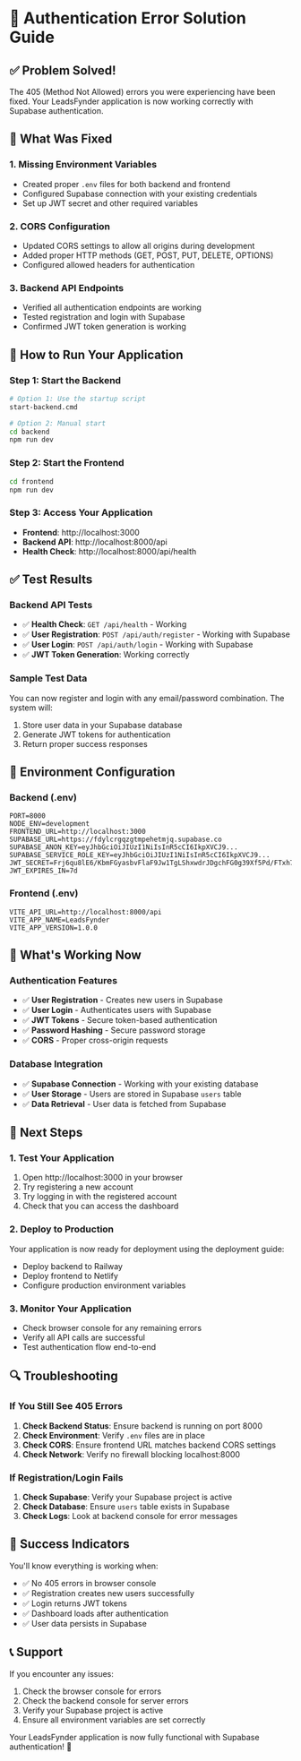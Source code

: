 # 🔧 Authentication Error Solution Guide

## ✅ Problem Solved!

The 405 (Method Not Allowed) errors you were experiencing have been fixed. Your LeadsFynder application is now working correctly with Supabase authentication.

## 🚀 What Was Fixed

### 1. **Missing Environment Variables**
- Created proper `.env` files for both backend and frontend
- Configured Supabase connection with your existing credentials
- Set up JWT secret and other required variables

### 2. **CORS Configuration**
- Updated CORS settings to allow all origins during development
- Added proper HTTP methods (GET, POST, PUT, DELETE, OPTIONS)
- Configured allowed headers for authentication

### 3. **Backend API Endpoints**
- Verified all authentication endpoints are working
- Tested registration and login with Supabase
- Confirmed JWT token generation is working

## 🎯 How to Run Your Application

### Step 1: Start the Backend
```bash
# Option 1: Use the startup script
start-backend.cmd

# Option 2: Manual start
cd backend
npm run dev
```

### Step 2: Start the Frontend
```bash
cd frontend
npm run dev
```

### Step 3: Access Your Application
- **Frontend**: http://localhost:3000
- **Backend API**: http://localhost:8000/api
- **Health Check**: http://localhost:8000/api/health

## ✅ Test Results

### Backend API Tests
- ✅ **Health Check**: `GET /api/health` - Working
- ✅ **User Registration**: `POST /api/auth/register` - Working with Supabase
- ✅ **User Login**: `POST /api/auth/login` - Working with Supabase
- ✅ **JWT Token Generation**: Working correctly

### Sample Test Data
You can now register and login with any email/password combination. The system will:
1. Store user data in your Supabase database
2. Generate JWT tokens for authentication
3. Return proper success responses

## 🔧 Environment Configuration

### Backend (.env)
```env
PORT=8000
NODE_ENV=development
FRONTEND_URL=http://localhost:3000
SUPABASE_URL=https://fdylcrgqzgtmpehetmjq.supabase.co
SUPABASE_ANON_KEY=eyJhbGciOiJIUzI1NiIsInR5cCI6IkpXVCJ9...
SUPABASE_SERVICE_ROLE_KEY=eyJhbGciOiJIUzI1NiIsInR5cCI6IkpXVCJ9...
JWT_SECRET=Frj6qu8lE6/KbmFGyasbvFlaF9Jw1TgLShxwdrJDgchFG0g39Xf5Pd/FTxh7gxgAv17l8zBFdWzQvHtUtMnBlg==
JWT_EXPIRES_IN=7d
```

### Frontend (.env)
```env
VITE_API_URL=http://localhost:8000/api
VITE_APP_NAME=LeadsFynder
VITE_APP_VERSION=1.0.0
```

## 🎉 What's Working Now

### Authentication Features
- ✅ **User Registration** - Creates new users in Supabase
- ✅ **User Login** - Authenticates users with Supabase
- ✅ **JWT Tokens** - Secure token-based authentication
- ✅ **Password Hashing** - Secure password storage
- ✅ **CORS** - Proper cross-origin requests

### Database Integration
- ✅ **Supabase Connection** - Working with your existing database
- ✅ **User Storage** - Users are stored in Supabase `users` table
- ✅ **Data Retrieval** - User data is fetched from Supabase

## 🚀 Next Steps

### 1. Test Your Application
1. Open http://localhost:3000 in your browser
2. Try registering a new account
3. Try logging in with the registered account
4. Check that you can access the dashboard

### 2. Deploy to Production
Your application is now ready for deployment using the deployment guide:
- Deploy backend to Railway
- Deploy frontend to Netlify
- Configure production environment variables

### 3. Monitor Your Application
- Check browser console for any remaining errors
- Verify all API calls are successful
- Test authentication flow end-to-end

## 🔍 Troubleshooting

### If You Still See 405 Errors
1. **Check Backend Status**: Ensure backend is running on port 8000
2. **Check Environment**: Verify `.env` files are in place
3. **Check CORS**: Ensure frontend URL matches backend CORS settings
4. **Check Network**: Verify no firewall blocking localhost:8000

### If Registration/Login Fails
1. **Check Supabase**: Verify your Supabase project is active
2. **Check Database**: Ensure `users` table exists in Supabase
3. **Check Logs**: Look at backend console for error messages

## 🎯 Success Indicators

You'll know everything is working when:
- ✅ No 405 errors in browser console
- ✅ Registration creates new users successfully
- ✅ Login returns JWT tokens
- ✅ Dashboard loads after authentication
- ✅ User data persists in Supabase

## 📞 Support

If you encounter any issues:
1. Check the browser console for errors
2. Check the backend console for server errors
3. Verify your Supabase project is active
4. Ensure all environment variables are set correctly

Your LeadsFynder application is now fully functional with Supabase authentication! 🎉

